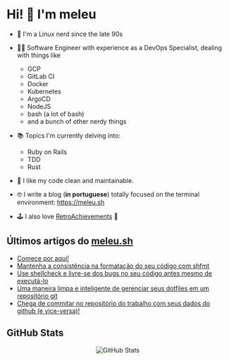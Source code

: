 # Hi! 👋 I'm meleu

- 🐧 I'm a Linux nerd since the late 90s

- 🧑‍💻 Software Engineer with experience as a DevOps Specialist, dealing with things like
    - GCP
    - GitLab CI
    - Docker
    - Kubernetes
    - ArgoCD
    - NodeJS
    - bash (a lot of bash)
    - and a bunch of other nerdy things

- 📚 Topics I'm currently delving into:
    - Ruby on Rails
    - TDD
    - Rust

- 🧼 I like my code clean and maintainable.

- 🤓 I write a blog (**in portuguese**) totally focused on the terminal environment: <https://meleu.sh>

- 🕹️ I also love [RetroAchievements](https://retroachievements.org/) 👾


## Últimos artigos do [meleu.sh](https://meleu.sh/)

<!-- BLOG-POST-LIST:START -->
- [Comece por aqui!](https://meleu.sh/comeco/)
- [Mantenha a consistência na formatação do seu código com shfmt](https://meleu.sh/shfmt/)
- [Use shellcheck e livre-se dos bugs no seu código antes mesmo de executá-lo](https://meleu.sh/shellcheck/)
- [Uma maneira limpa e inteligente de gerenciar seus dotfiles em um repositório git](https://meleu.sh/dotfiles/)
- [Chega de commitar no repositório do trabalho com seus dados do github &lpar;e vice-versa&rpar;!](https://meleu.sh/git-multiconfig/)
<!-- BLOG-POST-LIST:END -->

## GitHub Stats

<div>
  <p align="center">
    <img src="https://github-readme-streak-stats.herokuapp.com/?user=meleu" alt="GitHub Stats" />
  </p>
</div>
